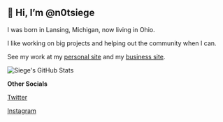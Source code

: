 ## 👋 Hi, I’m @n0tsiege

I was born in Lansing, Michigan, now living in Ohio.

I like working on big projects and helping out the community when I can.

See my work at my [personal site](https://notsiege.wtf) and my [business site](https://notsiege.dev).

![Siege's GitHub Stats](https://github-readme-stats.vercel.app/api?username=n0tsiege&show_icons=true&theme=dark)

**Other Socials**

[Twitter](https://twitter.com/n0tsiege)

[Instagram](https://instagram.com/n0tsiege)
